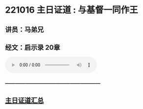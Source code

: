 # 221016 主日证道 :  与基督一同作王
## 讲员：马弟兄
## 经文：启示录 20章
<audio controls src="./221016.mp3"></audio>




### ———————————————————

## [主日证道汇总](https://nccchurch.github.io/Sermons/)
